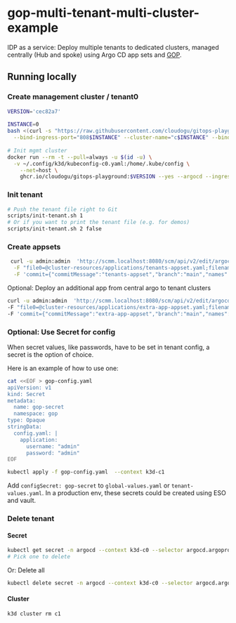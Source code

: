 # gop-multi-tenant-multi-cluster-example

IDP as a service: Deploy multiple tenants to dedicated clusters, managed centrally (Hub and spoke) using Argo CD app
sets and [GOP](https://github.com/cloudogu/gitops-playground).

## Running locally

### Create management cluster / tenant0

```bash
VERSION='cec82a7'
  
INSTANCE=0
bash <(curl -s "https://raw.githubusercontent.com/cloudogu/gitops-playground/$VERSION/scripts/init-cluster.sh") \
  --bind-ingress-port="808$INSTANCE" --cluster-name="c$INSTANCE" --bind-registry-port="3001$INSTANCE"
  
# Init mgmt cluster
docker run --rm -t --pull=always -u $(id -u) \
  -v ~/.config/k3d/kubeconfig-c0.yaml:/home/.kube/config \
    --net=host \
    ghcr.io/cloudogu/gitops-playground:$VERSION --yes --argocd --ingress-nginx --base-url=http://localhost
```

### Init tenant

```bash
# Push the tenant file right to Git
scripts/init-tenant.sh 1
# Or if you want to print the tenant file (e.g. for demos)
scripts/init-tenant.sh 2 false
```

### Create appsets

```bash
 curl -u admin:admin  'http://scmm.localhost:8080/scm/api/v2/edit/argocd/argocd/create/applications' -X POST \
  -F "file0=@cluster-resources/applications/tenants-appset.yaml;filename=file0" \
  -F 'commit={"commitMessage":"tenants-appset","branch":"main","names":{"file0":"/tenants-appset.yaml"}}'
````

Optional: Deploy an additional app from central argo to tenant clusters

```bash
curl -u admin:admin  'http://scmm.localhost:8080/scm/api/v2/edit/argocd/argocd/create/applications' -X POST \
-F "file0=@cluster-resources/applications/extra-app-appset.yaml;filename=file0" \
-F 'commit={"commitMessage":"extra-app-appset","branch":"main","names":{"file0":"/extra-app-appset.yaml"}}'
````

### Optional: Use Secret for config

When secret values, like passwords, have to be set in tenant config, a secret is the option of choice.

Here is an example of how to use one:

```bash
cat <<EOF > gop-config.yaml
apiVersion: v1
kind: Secret
metadata:
  name: gop-secret
  namespace: gop
type: Opaque
stringData:
  config.yaml: |
    application:
      username: "admin"
      password: "admin"
EOF

kubectl apply -f gop-config.yaml  --context k3d-c1
```

Add `configSecret: gop-secret` to `global-values.yaml` or `tenant-values.yaml`.
In a production env, these secrets could be created using ESO and vault.

### Delete tenant

#### Secret
```bash
kubectl get secret -n argocd --context k3d-c0 --selector argocd.argoproj.io/secret-type=cluster
# Pick one to delete
```

Or: Delete all

```bash
kubectl delete secret -n argocd --context k3d-c0 --selector argocd.argoproj.io/secret-type=cluster
```

#### Cluster

```bash
k3d cluster rm c1
```
